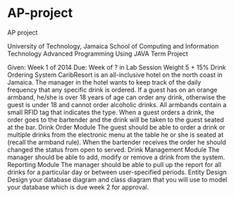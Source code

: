 AP-project
==========

AP project 


University of Technology, Jamaica
School of Computing and Information Technology
Advanced Programming Using JAVA
Term Project

Given: Week 1 of 2014
Due: Week of ? in Lab Session
Weight 5 + 15%
Drink Ordering System
CaribResort is an all-inclusive hotel on the north coast in Jamaica. The manager in the hotel wants to keep track of the daily frequency that any specific drink is ordered. If a guest has on an orange armband, he/she is over 18 years of age can order any drink, otherwise the guest is under 18 and cannot order alcoholic drinks. All armbands contain a small RFID tag that indicates the type. When a guest orders a drink, the order goes to the bartender and the drink will be taken to the guest seated at the bar.
Drink Order Module
The guest should be able to order a drink or multiple drinks from the electronic menu at the table he or she is seated at (recall the armband rule). When the bartender receives the order he should changed the status from open to served.
Drink Management Module
The manager should be able to add, modify or remove a drink from the system.
Reporting Module
The manager should be able to pull up the report for all drinks for a particular day or between user-specified periods.
Entity Design
	Design your database diagram and class diagram that you will use to model your database which is due week 2 for approval.
